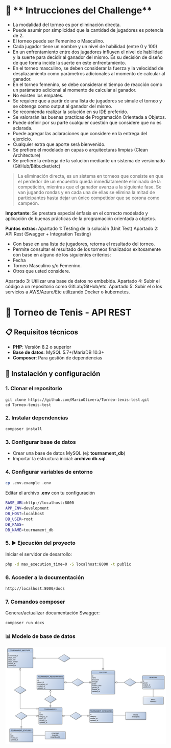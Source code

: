# 🎾 ** Intrucciones del Challenge**

- La modalidad del torneo es por eliminación directa.
- Puede asumir por simplicidad que la cantidad de jugadores es potencia de 2.
- El torneo puede ser Femenino o Masculino.
- Cada jugador tiene un nombre y un nivel de habilidad (entre 0 y 100)
- En un enfrentamiento entre dos jugadores influyen el nivel de habilidad y la suerte para decidir al ganador del mismo. Es su decisión de diseño de que forma incide la suerte en este enfrentamiento.
- En el torneo masculino, se deben considerar la fuerza y la velocidad de desplazamiento como parámetros adicionales al momento de calcular al ganador.
- En el torneo femenino, se debe considerar el tiempo de reacción como un parámetro adicional al momento de calcular al ganador.
- No existen los empates.
- Se requiere que a partir de una lista de jugadores se simule el torneo y se obtenga como output al ganador del mismo.
- Se recomienda realizar la solución en su IDE preferido.
- Se valorarán las buenas practicas de Programación Orientada a Objetos.
- Puede definir por su parte cualquier cuestión que considere que no es aclarada.
- Puede agregar las aclaraciones que considere en la entrega del ejercicio.
- Cualquier extra que aporte será bienvenido.
- Se prefiere el modelado en capas o arquitecturas limpias (Clean Architecture)
- Se prefiere la entrega de la solución mediante un sistema de versionado (GitHub/Bitbucket/etc)

> La eliminación directa, es un sistema en torneos que consiste en que el perdedor de un encuentro queda inmediatamente eliminado de la competición, mientras que el ganador avanza a la siguiente fase. Se van jugando rondas y en cada una de ellas se elimina la mitad de participantes hasta dejar un único competidor que se corona como campeón.

**Importante**: Se prestara especial énfasis en el correcto modelado y aplicación de buenas prácticas de la programación orientada a objetos.

**Puntos extras:**
Apartado 1: Testing de la solución (Unit Test)
Apartado 2: API Rest (Swagger + Integration Testing)

- Con base en una lista de jugadores, retorna el resultado del torneo.
- Permite consultar el resultado de los torneos finalizados exitosamente con base en alguno de los siguientes criterios:
- Fecha
- Torneo Masculino y/o Femenino.
- Otros que usted considere.

Apartado 3: Utilizar una base de datos no embebida.
Apartado 4: Subir el código a un repositorio como GitLab/GitHub/etc.
Apartado 5: Subir el o los servicios a AWS/Azure/Etc utilizando Docker o kubernetes.

# 🎾 Torneo de Tenis - API REST

## 📋 Requisitos técnicos

- **PHP**: Versión 8.2 o superior
- **Base de datos**: MySQL 5.7+/MariaDB 10.3+
- **Composer**: Para gestión de dependencias

## 🚀 Instalación y configuración

### 1. Clonar el repositorio

    git clone https://github.com/MarioOlivera/Torneo-tenis-test.git
    cd Torneo-tenis-test

### 2. Instalar dependencias

```bash
composer install
```

### 3. Configurar base de datos

- Crear una base de datos MySQL (ej: **tournament_db**)
- Importar la estructura inicial: **archivo db.sql**.

### 4. Configurar variables de entorno

```bash
cp .env.example .env
```

Editar el archivo **.env** con tu configuración

```bash
BASE_URL=http://localhost:8000
APP_ENV=development
DB_HOST=localhost
DB_USER=root
DB_PASS=
DB_NAME=tournament_db
```

### 5. ▶️ Ejecución del proyecto

Iniciar el servidor de desarrollo:

```bash
php -d max_execution_time=0 -S localhost:8000 -t public
```

### 6. Acceder a la documentación

```bash
http://localhost:8000/docs
```

### 7. Comandos composer

Generar/actualizar documentación Swagger:

```bash
composer run docs
```

### 📊 Modelo de base de datos

![N|Solid](https://github.com/MarioOlivera/Torneo-tenis-test/blob/main/model_db.png?raw=true)
